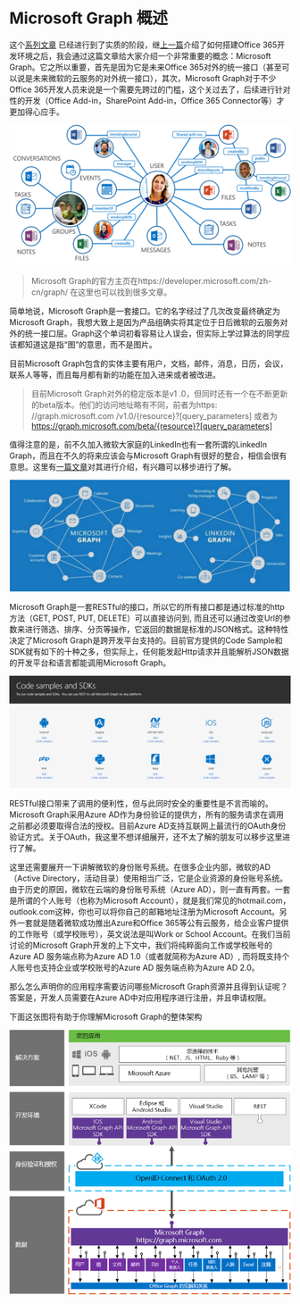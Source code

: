 # Microsoft Graph 概述

这个[系列文章](./readme.md) 已经进行到了实质的阶段，继[上一篇](office365devenv.md)介绍了如何搭建Office 365开发环境之后，我会通过这篇文章给大家介绍一个非常重要的概念：Microsoft Graph。它之所以重要，首先是因为它是未来Office 365对外的统一接口（甚至可以说是未来微软的云服务的对外统一接口），其次，Microsoft Graph对于不少Office 365开发人员来说是一个需要先跨过的门槛，这个关过去了，后续进行针对性的开发（Office Add-in，SharePoint Add-in，Office 365 Connector等）才更加得心应手。

![](images/MSGraph_Graphic.png)

> Microsoft Graph的官方主页在https://developer.microsoft.com/zh-cn/graph/ 在这里也可以找到很多文章。

简单地说，Microsoft Graph是一套接口。它的名字经过了几次改变最终确定为Microsoft Graph，我想大致上是因为产品组确实将其定位于日后微软的云服务对外的统一接口层。Graph这个单词初看容易让人误会，但实际上学过算法的同学应该都知道这是指“图”的意思，而不是图片。

目前Microsoft Graph包含的实体主要有用户，文档，邮件，消息，日历，会议，联系人等等，而且每月都有新的功能在加入进来或者被改进。

> 目前Microsoft Graph对外的稳定版本是v1 .0，但同时还有一个在不断更新的beta版本。他们的访问地址略有不同，前者为https: //graph.microsoft.com /v1.0/{resource}?[query_parameters] 或者为 https://graph.microsoft.com/beta/{resource}?[query_parameters]

值得注意的是，前不久加入微软大家庭的LinkedIn也有一套所谓的LinkedIn Graph，而且在不久的将来应该会与Microsoft Graph有很好的整合，相信会很有意思。这里有[一篇文章](https://engineering.linkedin.com/blog/2016/10/building-the-linkedin-knowledge-graph)对其进行介绍，有兴趣可以移步进行了解。

![](images/AAEAAQAAAAAAAAyOAAAAJDY2MjIxNWMxLWUwNDItNDU0OS05YjA3LTI1NDkwYzZmODMzOQ.jpg)

Microsoft Graph是一套RESTful的接口，所以它的所有接口都是通过标准的http方法（GET, POST, PUT, DELETE）可以直接访问到, 而且还可以通过改变Url的参数来进行筛选、排序、分页等操作，它返回的数据是标准的JSON格式。这种特性决定了Microsoft Graph是跨开发平台支持的。目前官方提供的Code Sample和SDK就有如下的十种之多，但实际上，任何能发起Http请求并且能解析JSON数据的开发平台和语言都能调用Microsoft Graph。

![](images/AAEAAQAAAAAAAAyuAAAAJDQ5YzI2ODk0LTExNzItNDIzNy1iMTliLTY4YzE1NTNlMjY0OA.png)

RESTful接口带来了调用的便利性，但与此同时安全的重要性是不言而喻的。Microsoft Graph采用Azure AD作为身份验证的提供方，所有的服务请求在调用之前都必须要取得合法的授权。目前Azure AD支持互联网上最流行的OAuth身份验证方式。关于OAuth，我这里不想详细展开，还不太了解的朋友可以移步这里进行了解。

这里还需要展开一下讲解微软的身份账号系统。在很多企业内部，微软的AD（Active Directory，活动目录）使用相当广泛，它是企业资源的身份账号系统。由于历史的原因，微软在云端的身份账号系统（Azure AD），则一直有两套。一套是所谓的个人账号（也称为Microsoft Account），就是我们常见的hotmail.com，outlook.com这种，你也可以将你自己的邮箱地址注册为Microsoft Account。另外一套就是随着微软成功推出Azure和Office 365等公有云服务，给企业客户提供的工作账号（或学校账号），英文说法是叫Work or School Account。在我们当前讨论的Microsoft Graph开发的上下文中，我们将纯粹面向工作或学校账号的Azure AD 服务端点称为Azure AD 1.0（或者就简称为Azure AD）, 而将既支持个人账号也支持企业或学校账号的Azure AD 服务端点称为Azure AD 2.0。

那么怎么声明你的应用程序需要访问哪些Microsoft Graph资源并且得到认证呢？答案是，开发人员需要在Azure AD中对应用程序进行注册，并且申请权限。

下面这张图将有助于你理解Microsoft Graph的整体架构

![](images/AAEAAQAAAAAAAArAAAAAJDcwNjgwZTEzLWQ5NTItNDdmYS05N2U4LTIyZGU1ZmRhNmNiZA.png)

